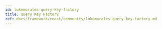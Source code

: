 ```yaml
---
id: lukemorales-query-key-factory
title: Query Key Factory
ref: docs/framework/react/community/lukemorales-query-key-factory.md
---
```

